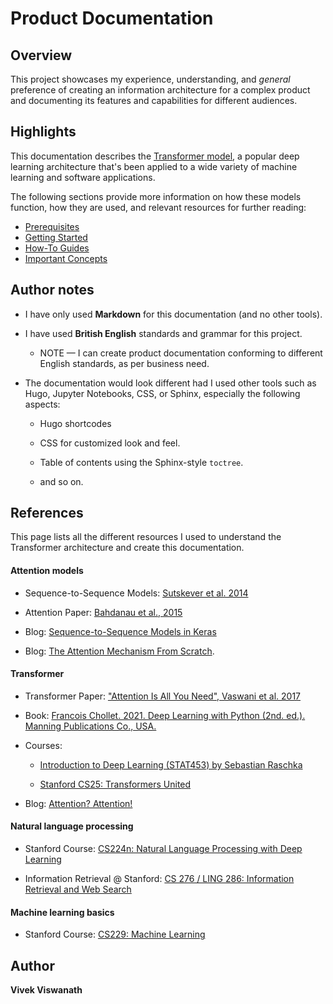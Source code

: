 # Product Documentation


## Overview

This project showcases my experience, understanding, and _general_ preference of creating an information architecture for a complex product and documenting its features and capabilities for different audiences.


## Highlights

This documentation describes the [Transformer model](The%20Transformer%20Model/README.md), a popular deep learning architecture that's been applied to a wide variety of machine learning and software applications. 

The following sections provide more information on how these models function, how they are used, and relevant resources for further reading:

- [Prerequisites](The%20Transformer%20Model/prerequisites.md)
- [Getting Started](The%20Transformer%20Model/getting-started.md)
- [How-To Guides](The%20Transformer%20Model/how-to-use-transformers-for-translation.md)
- [Important Concepts](The%20Transformer%20Model/important-concepts.md)


## Author notes

- I have only used **Markdown** for this documentation (and no other tools).

- I have used **British English** standards and grammar for this project.

    - NOTE — I can create product documentation conforming to different English standards, as per business need.

- The documentation would look different had I used other tools such as Hugo, Jupyter Notebooks, CSS, or Sphinx, especially the following aspects:

  - Hugo shortcodes

  - CSS for customized look and feel.

  - Table of contents using the Sphinx-style `toctree`.

  - and so on.


## References

This page lists all the different resources I used to understand the Transformer architecture and create this documentation.


#### Attention models

- Sequence-to-Sequence Models: [Sutskever et al. 2014](https://arxiv.org/abs/1409.3215)

- Attention Paper: [Bahdanau et al., 2015](https://arxiv.org/pdf/1409.0473.pdf)

- Blog: [Sequence-to-Sequence Models in Keras](https://blog.keras.io/a-ten-minute-introduction-to-sequence-to-sequence-learning-in-keras.html)

- Blog: [The Attention Mechanism From Scratch](https://machinelearningmastery.com/the-attention-mechanism-from-scratch/).


#### Transformer

- Transformer Paper: ["Attention Is All You Need", Vaswani et al. 2017](https://proceedings.neurips.cc/paper/2017/file/3f5ee243547dee91fbd053c1c4a845aa-Paper.pdf)

- Book: [Francois Chollet. 2021. Deep Learning with Python (2nd. ed.). Manning Publications Co., USA.](https://www.manning.com/books/deep-learning-with-python-second-edition)

- Courses:

  - [Introduction to Deep Learning (STAT453) by Sebastian Raschka](https://sebastianraschka.com/blog/2021/dl-course.html#l19-self-attention-and-transformer-networks)

  - [Stanford CS25: Transformers United](https://web.stanford.edu/class/cs25/)  

- Blog: [Attention? Attention!](https://lilianweng.github.io/posts/2018-06-24-attention/#whats-wrong-with-seq2seq-model)


#### Natural language processing

- Stanford Course: [CS224n: Natural Language Processing with Deep Learning](https://web.stanford.edu/class/cs224n/)

- Information Retrieval @ Stanford: [CS 276 / LING 286: Information Retrieval and Web Search](https://web.stanford.edu/class/cs276/)


#### Machine learning basics

- Stanford Course: [CS229: Machine Learning](https://cs229.stanford.edu/)


## Author

**Vivek Viswanath**
